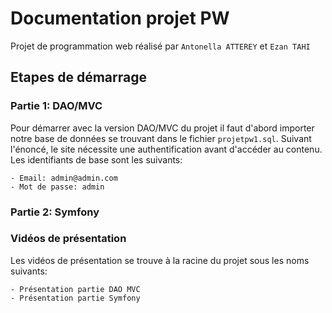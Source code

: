 # Documentation projet PW

Projet de programmation web réalisé par `Antonella ATTEREY` et `Ezan TAHI`

## Etapes de démarrage

### Partie 1: DAO/MVC

Pour démarrer avec la version DAO/MVC du projet il faut d'abord importer notre base de données se trouvant dans le fichier `projetpw1.sql`.
Suivant l'énoncé, le site nécessite une authentification avant d'accéder au contenu. Les identifiants de base sont les suivants:

```
- Email: admin@admin.com
- Mot de passe: admin
```

### Partie 2: Symfony

### Vidéos de présentation

Les vidéos de présentation se trouve à la racine du projet sous les noms suivants:

```
- Présentation partie DAO MVC
- Présentation partie Symfony
```
